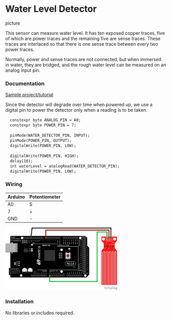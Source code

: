 # Water Level Detector

picture

This sensor can measure water level.  It has ten exposed copper traces, five of which are power traces
and the remaining five are sense traces. These traces are interlaced so that there is one sense trace
between every two power traces.

Normally, power and sense traces are not connected, but when immersed in water, they are bridged, and
the rough water level can be measured on an analog input pin.

### Documentation
[Sample project/tutorial](https://lastminuteengineers.com/water-level-sensor-arduino-tutorial/)

Since the detector will degrade over time when powered up, we use a digital pin to power the detector only
when a reading is to be taken.
```
  constexpr byte ANALOG_PIN = A0;
  constexpr byte POWER_PIN = 7;

  pinMode(WATER_DETECTOR_PIN, INPUT);
  pinMode(POWER_PIN, OUTPUT);
  digitalWrite(POWER_PIN, LOW);

  digitalWrite(POWER_PIN, HIGH);
  delay(10);
  int waterLevel = analogRead(WATER_DETECTOR_PIN);
  digitalWrite(POWER_PIN, LOW);
```

### Wiring
| Arduino | Potentiometer |
| --- | --- |
| A0 | S |
| 7 | + |
| GND | - |

<img src="WaterLevelDetector.png" width="350">

### Installation
No libraries or includes required.
